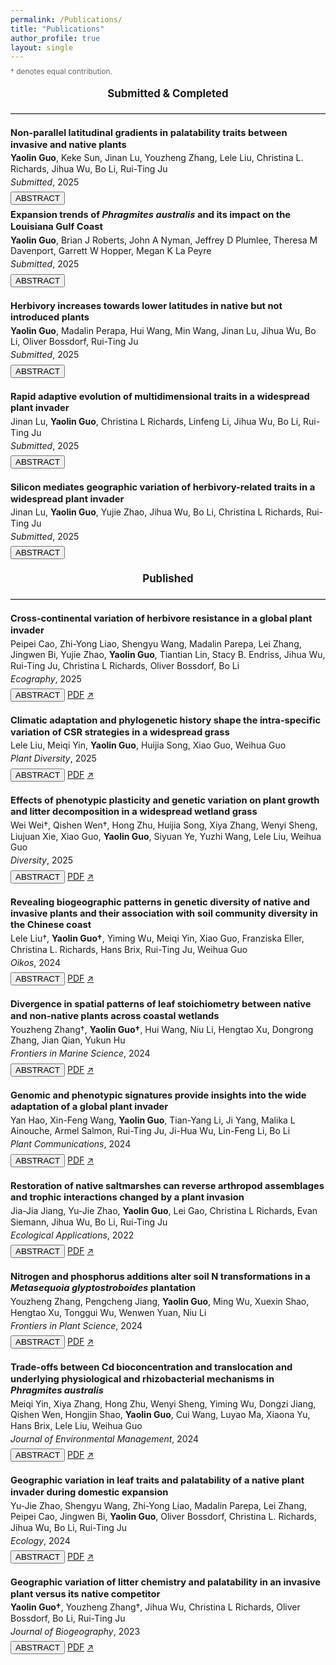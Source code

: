 ```yaml
---
permalink: /Publications/
title: "Publications"
author_profile: true
layout: single
---
```



<p style="font-size: 0.85em; color: #666; margin-top: -0.5em; margin-bottom: 1.5em;">
  † denotes equal contribution.
</p>


<div style="text-align: center; font-weight: bold; font-size: 1.2em; margin-top: 1em; margin-bottom: 0.8em;">
  Submitted &amp; Completed
</div>


<hr style="border: none; border-top: 1px solid #ccc; margin: 1.5em 0;" />

<div style="line-height: 1.25; margin-bottom: 1.5em;">
  <p style="font-weight: bold; font-size: 1.05em; margin: 0;">
    Non-parallel latitudinal gradients in palatability traits between invasive and native plants
  </p>
  <p style="margin: 0.25em 0 0 0;">
    <strong>Yaolin Guo</strong>, Keke Sun, Jinan Lu, Youzheng Zhang, Lele Liu, Christina L. Richards, Jihua Wu, Bo Li, Rui-Ting Ju
  <p style="margin: 0.25em 0 0 0;">
    <em>Submitted</em>, 2025
  </p>
  <div style="margin: 0.5em 0;">
    <button class="btn toggle-abstract">ABSTRACT</button>
  </div>
  <div class="abstract-box" style="display: none; font-size: 0.90em;">
    Latitudinal gradients in plant palatability traits can shape herbivore–plant interactions and ecosystem processes, yet invasive and native species may follow divergent trajectories due to differences in evolutionary history, genetic differentiation, and phenotypic plasticity. We integrated large-scale field surveys (125 populations) with a common garden experiment to compare 12 leaf palatability traits in the invasive <em>Spartina alterniflora</em> and the native <em>Phragmites australis</em> along China’s eastern coast (20–40° N). Field data revealed significant Species × Latitude interactions for 75 % of traits, indicating pervasive non-parallel clines. In the common garden, half of these traits retained non-parallel gradients, implicating genetic differentiation and genotype-specific plasticity. Partitioning environmental effects showed that <em>S. alterniflora</em>’s latitudinal clines were driven predominantly (92 %) by phenotypic plasticity, whereas <em>P. australis</em> relied mainly on fixed genetic baselines. Divergent responses to temperature, precipitation, and herbivory further explained the non-parallelism. These findings provide a mechanistic framework linking environmental heterogeneity, plasticity, and genetic variation to invasion success under global change.
  </div>



<div style="line-height: 1.25; margin-bottom: 1.5em;">
  <p style="font-weight: bold; font-size: 1.05em; margin: 0;">
    Expansion trends of <em>Phragmites australis</em> and its impact on the Louisiana Gulf Coast
  </p>
  <p style="margin: 0.25em 0 0 0;">
    <strong>Yaolin Guo</strong>, Brian J Roberts, John A Nyman, Jeffrey D Plumlee, Theresa M Davenport, Garrett W Hopper, Megan K La Peyre
  </p>
  <p style="margin: 0.25em 0 0 0;">
    <em>Submitted</em>, 2025
  </p>
  <div style="margin: 0.5em 0;">
    <button class="btn toggle-abstract">ABSTRACT</button>
  </div>
  <div class="abstract-box" style="display: none; font-size: 0.90em;">
  Invasive plant species pose substantial threats to ecosystem integrity by disrupting ecosystem processes, reducing biodiversity and complicating restoration and management efforts. Non-native lineages of <em>Phragmites australis</em> are invasive in wetlands across parts of North America, causing declines in the diversity of native wetland plants and disrupting biogeochemical cycles. Despite recognition of these effects, substantial knowledge gaps remain regarding the spatiotemporal dynamics, environmental drivers, and consequences for native communities of <em>Phragmites</em> expansion. Here, long-term data from the Louisiana Coastwide Reference Monitoring System (CRMS), collected from 2006 to 2023 and spanning 390 sites across nine coastal basins, were examined to characterize the spatiotemporal dynamics of <em>Phragmites</em> cover and expansion rates, along with associated changes in co-occurring native plant species and soil properties. Louisiana has supported non-invasive genotypes of <em>Phragmites</em> for over a century and the invasive European lineage since ~2000. However, the CRMS dataset does not distinguish among these genotypes. Thus, we analyze <em>Phragmites</em> expansion at the species-level, acknowledging that future studies distinguishing genotype-specific dynamics would be informative. <em>Phragmites</em> dynamics varied markedly among basins over the study period: <em>Phragmites</em> cover decreased in the Mississippi River Delta (initially >25%), whereas the Calcasieu-Sabine, Mermentau, Teche-Vermilion and Terrebonne basins, each starting with <5% cover, exhibited positive expansion rates. The remaining four basins maintained low and stable <em>Phragmites</em> cover (<5%) over the study period. In basins with positive expansion rates, <em>Phragmites</em> cover was associated with a decrease in native species cover. Overall, <em>Phragmites</em> expansion were positively associated with nutrient-rich and acidic soils and elevated salinity, highlighting key environmental factors that could inform targeted management to prevent or mitigate its expansion. The magnitude and pattern of <em>Phragmites</em> spread differed across Louisiana’s coastal basins, partially explained by differing hydrological regimes, including sediment and nutrient inputs, and water-level fluctuations. While <em>Phragmites</em> cover remains low in most basins (<10%), ongoing expansion could disrupt native communities and critical ecosystem functions, highlighting the potential value of developing basin-specific strategies to maintain and enhance wetland resilience and ecosystem services. Our basin-level framework provides a transferable template for targeted monitoring and adaptive management of <em>Phragmites</em> in other estuarine and deltaic systems.
  </div>
</div>


<div style="line-height: 1.25; margin-bottom: 1.5em;">
  <p style="font-weight: bold; font-size: 1.05em; margin: 0;">
    Herbivory increases towards lower latitudes in native but not introduced plants
  </p>
  <p style="margin: 0.25em 0 0 0;">
    <strong>Yaolin Guo</strong>, Madalin Perapa, Hui Wang, Min Wang, Jinan Lu, Jihua Wu, Bo Li, Oliver Bossdorf, Rui-Ting Ju
  </p>
  <p style="margin: 0.25em 0 0 0;">
    <em>Submitted</em>, 2025
  </p>
  <div style="margin: 0.5em 0;">
    <button class="btn toggle-abstract">ABSTRACT</button>
  </div>
  <div class="abstract-box" style="display: none; font-size: 0.90em;">
    A well-established idea in plant macroecology is that the intensity of herbivory increases towards lower latitudes. However, this pattern may only be true for native plants, whereas non-native plants might not show such latitudinal cline because of their disequilibrium, and delayed coevolution, with the native herbivores. To test this hypothesis, we extracted 10,860 herbivory observations globally, and derived 709 effect sizes describing latitudinal gradients of herbivory with native and non-native plant species. We indeed found a significant overall increase in herbivory intensity at lower latitudes for native plants, but not for non-native plants. We also found that these contrasting patterns were associated with differences in climatic factors and herbivore guilds but not phylogenetic differences. Our meta-analysis confirms a fundamental difference in the macroecology of herbivory between native and non-native plants, underscoring the critical role of biogeographic context in shaping latitudinal herbivory dynamics.
  </div>
</div>


<div style="line-height: 1.25; margin-bottom: 1.5em;">
  <p style="font-weight: bold; font-size: 1.05em; margin: 0;">
    Rapid adaptive evolution of multidimensional traits in a widespread plant invader
  </p>
  <p style="margin: 0.25em 0 0 0;">
    Jinan Lu, <strong>Yaolin Guo</strong>, Christina L Richards, Linfeng Li, Jihua Wu, Bo Li, Rui-Ting Ju
  </p>
  <p style="margin: 0.25em 0 0 0;">
    <em>Submitted</em>, 2025
  </p>
  <div style="margin: 0.5em 0;">
    <button class="btn toggle-abstract">ABSTRACT</button>
  </div>
  <div class="abstract-box" style="display: none; font-size: 0.90em;">
    Rapid evolution contributes to plant invasion success. Few studies have considered the coevolution of multidimensional traits of growth/reproduction and defense simultaneously across large geographic scales in invasive plants. We compared multiple traits related to growth, fecundity, and defense against generalist herbivores in 85 genetic families of the widespread invasive plant <em>Spartina alterniflora</em> collected from native (US, 27.70°N–34.73°N) and introduced (China, 20.90°N–39.04°N) ranges. Based on trait measures, we conducted complementary analyses including syndrome clustering, selection analysis, and testing for trait–climate relationships. Of 18 tested variables, ten revealed genetic-based differences between native and introduced ranges, and nine exhibited latitudinal clines within the introduced range. Introduced families exhibited superior syndromes with greater growth, fecundity, and defense, which were linked to provenance climates and could enhance plant competitiveness and spread. We conclude that within only 40 years since its introduction to China, <em>Spartina</em> has evolved an integrated ecological strategy to enhance invasiveness under climate selective pressure. Our study underscores the importance of considering multivariate traits to understand plant invasion success.
  </div>
</div>


<div style="line-height: 1.25; margin-bottom: 1.5em;">
  <p style="font-weight: bold; font-size: 1.05em; margin: 0;">
    Silicon mediates geographic variation of herbivory-related traits in a widespread plant invader
  </p>
  <p style="margin: 0.25em 0 0 0;">
    Jinan Lu, <strong>Yaolin Guo</strong>, Yujie Zhao, Jihua Wu, Bo Li, Christina L Richards, Rui-Ting Ju
  </p>
  <p style="margin: 0.25em 0 0 0;">
    <em>Submitted</em>, 2025
  </p>
  <div style="margin: 0.5em 0;">
    <button class="btn toggle-abstract">ABSTRACT</button>
  </div>
  <div class="abstract-box" style="display: none; font-size: 0.90em;">
    Silicon, the Earth’s second most abundant element, affects plant defenses across large geographic scales, which is an interesting yet mostly unexplored issue in non-native species. We investigated silicon-mediated variation in defensive/nutritional traits and palatability to generalist herbivores in 16 geographic populations of the invasive grass <em>Spartina alterniflora</em> collected from native and introduced ranges. We found that silicon supplementation generally increased silicon accumulation in <em>Spartina</em> leaves, enhanced their physical/chemical defenses, and reduced nutritional quality, ultimately impeding the growth of generalists. Introduced populations, independent of silicon treatments, had significantly higher silicon content in leaves than native populations. However, silicon supplementation increased more leaf silicon in low-latitude introduced populations than in high-latitude ones. Moreover, the mechanisms of silicon accumulation affecting generalists differed between provenances: enhancing chemical defenses in native populations, but improving structural or chemical defenses in introduced ones. These results suggest a rapid evolution of silicon-mediated defense strategies in introduced populations. Our findings highlight how non-native plants utilize silicon to enhance defenses and underscore the importance of metalloid defenses in invasion success.
  </div>
</div>


<div style="text-align: center; font-weight: bold; font-size: 1.2em; margin-top: 1em; margin-bottom: 0.8em;">
  Published
</div>


<hr style="border: none; border-top: 1px solid #ccc; margin: 1.5em 0;" />


<div style="line-height: 1.25; margin-bottom: 1.5em;">
  <p style="font-weight: bold; font-size: 1.05em; margin: 0;">
    Cross‐continental variation of herbivore resistance in a global plant invader
  </p>
  <p style="margin: 0.25em 0 0 0;">
    Peipei Cao, Zhi-Yong Liao, Shengyu Wang, Madalin Parepa, Lei Zhang, Jingwen Bi, Yujie Zhao, <strong>Yaolin Guo</strong>, Tiantian Lin, Stacy B. Endriss, Jihua Wu, Rui-Ting Ju, Christina L Richards, Oliver Bossdorf, Bo Li
  </p>
  <p style="margin: 0.25em 0 0 0;">
    <em>Ecography</em>, 2025
  </p>
  <div style="margin: 0.5em 0;">
    <button class="btn toggle-abstract">ABSTRACT</button>
    <a href="/assets/papers/Cao2025_Ecography.pdf" class="btn" target="_blank">PDF</a>
    <a href="https://doi.org/10.1111/ecog.07569" class="btn" target="_blank">↗</a>
  </div>
  <div class="abstract-box" style="display: none; font-size: 0.90em;">
    While successful plant invasions often occur in novel environments, invasive species usually occupy broad niches within their native and introduced ranges. A better understanding of the process of invasion therefore requires a wide sampling of ranges, and a good knowledge of introduction history. We tested for differentiation in herbivore resistance among 128 introduced (European, North American) and native (Chinese, Japanese) populations of the invasive Japanese knotweed <em>Reynoutria japonica</em> in two common gardens in the native range: one in Shanghai and the other in Yunnan. In both gardens, we found that herbivore resistance of plants from introduced populations differed from that of native populations in China but not from native populations in Japan, the putative source of introduction. Compared to native Chinese populations, plants from native Japanese populations and introduced European and North American populations had thicker leaves in both common gardens, and a lower C:N ratio but higher flavonoids content in the Shanghai garden. Variation in herbivore resistance was more strongly associated with climate of collecting sites for populations from the native range than for those from introduced ranges. Our results support the hypothesis that introduction of particularly resistant plants from Japan may have played a key role in driving biogeographic variation in herbivore resistance. Our study highlights the importance of understanding introduction history to interpret the biogeographic divergence of global plant invaders.
  </div>
</div>


<div style="line-height: 1.25; margin-bottom: 1.5em;">
  <p style="font-weight: bold; font-size: 1.05em; margin: 0;">
    Climatic adaptation and phylogenetic history shape the intra-specific variation of CSR strategies in a widespread grass
  </p>
  <p style="margin: 0.25em 0 0 0;">
    Lele Liu, Meiqi Yin, <strong>Yaolin Guo</strong>, Huijia Song, Xiao Guo, Weihua Guo
  </p>
  <p style="margin: 0.25em 0 0 0;">
    <em>Plant Diversity</em>, 2025
  </p>
  <div style="margin: 0.5em 0;">
    <button class="btn toggle-abstract">ABSTRACT</button>
    <a href="/assets/papers/Liu2025_PlantDiversity.pdf" class="btn" target="_blank">PDF</a>
    <a href="https://doi.org/10.1016/j.pld.2025.06.001" class="btn" target="_blank">↗</a>
  </div>
  <div class="abstract-box" style="display: none; font-size: 0.90em;">
    The competitor, stress tolerator, and ruderal strategy (CSR) framework has been widely applied to explain ecological processes across species. However, its utility in revealing intra-specific trade-offs and genetic adaptation to climate remains unclear. In this study, we examined whether the CSR strategy estimated by leaf traits can identify adaptations to climate in the common reed <em>Phragmites australis</em>. For this purpose, we integrated functional trait data from field surveys and a three-year common garden experiment to compare CSR scores between two typical populations of <em>P. australis</em> from western and eastern China. We further assessed the associations of CSR scores with latitude, bioclimatic factors, and phylogeographical sources using a global dataset including two invaded lineages in North America. We found that competitor scores were positively correlated with latitude, whereas stress tolerator scores were negatively correlated. Competitor scores were positively correlated with bioclimatic factors, even when controlling for phylogeny. All CSR scores displayed significant phylogenetic signals, with the invasive lineage in the higher latitudes (haplotype M) exhibiting higher stress tolerator scores than the native lineage. Differences in competitor and stress tolerator scores between western and eastern Chinese populations of <em>P. australis</em> were consistent across field and common garden experiments. Although intra-species variation in CSR strategy may be influenced by phylogenetic history, our finding that CSR strategy in <em>P. australis</em> populations is correlated with latitude suggests these plants have adapted to local climates along a latitudinal gradient.
  </div>
</div>


<div style="line-height: 1.25; margin-bottom: 1.5em;">
  <p style="font-weight: bold; font-size: 1.05em; margin: 0;">
    Effects of phenotypic plasticity and genetic variation on plant growth and litter decomposition in a widespread wetland grass
  </p>
  <p style="margin: 0.25em 0 0 0;">
    Wei Wei†, Qishen Wen†, Hong Zhu, Huijia Song, Xiya Zhang, Wenyi Sheng, Liujuan Xie, Xiao Guo, <strong>Yaolin Guo</strong>, Siyuan Ye, Yuzhi Wang, Lele Liu, Weihua Guo
  </p>
  <p style="margin: 0.25em 0 0 0;">
    <em>Diversity</em>, 2025
  </p>
  <div style="margin: 0.5em 0;">
    <button class="btn toggle-abstract">ABSTRACT</button>
    <a href="/assets/papers/Wei2025_Diversity.pdf" class="btn" target="_blank">PDF</a>
    <a href="https://doi.org/10.3390/d17040282" class="btn" target="_blank">↗</a>
  </div>
  <div class="abstract-box" style="display: none; font-size: 0.90em;">
    Wetlands are vital ecosystems that provide diverse ecological services, including water purification, flood regulation, and carbon sequestration. The diversity and adaptability of wetland plant species underpin these functions. <em>Phragmites australis</em>, a globally widespread wetland grass, exhibits strong intraspecific variation across environmental gradients. While both phenotypic plasticity and genetic variation are known to drive plant adaptation, their relative importance in mediating growth and litter decomposition remains debated. Here, we examined growth and litter traits in two haplotypes of <em>P. australis</em> using common garden experiments and field sampling in eastern China. Leaf litter was collected from two provinces and used in microcosm decomposition experiments. Growth environment (common garden) significantly influenced shoot size, stoichiometric traits (leaf N and P), and decomposition rates. Leaf litter from the higher-latitude Liaoning province had higher nitrogen content than that from the lower-latitude Shandong province. Litter N and P concentrations were the main drivers of decomposition across 180 days. However, we found no significant effect of genetic lineage on these traits. While genotype origin climate correlated with growth traits, it did not influence decomposition-related variables. These findings suggest that phenotypic plasticity, rather than genetic differentiation, is the primary mechanism enabling <em>P. australis</em> to adapt to variable environments in eastern China—highlighting the importance of local conditions over genotype in wetland management and resilience planning.
  </div>
</div>


<div style="line-height: 1.25; margin-bottom: 1.5em;">
  <p style="font-weight: bold; font-size: 1.05em; margin: 0;">
    Revealing biogeographic patterns in genetic diversity of native and invasive plants and their association with soil community diversity in the Chinese coast
  </p>
  <p style="margin: 0.25em 0 0 0;">
    Lele Liu†, <strong>Yaolin Guo†</strong>, Yiming Wu, Meiqi Yin, Xiao Guo, Franziska Eller, Christina L. Richards, Hans Brix, Rui-Ting Ju, Weihua Guo
  </p>
  <p style="margin: 0.25em 0 0 0;">
    <em>Oikos</em>, 2024
  </p>
  <div style="margin: 0.5em 0;">
    <button class="btn toggle-abstract">ABSTRACT</button>
    <a href="/assets/papers/Liu2024_Oikos.pdf" class="btn" target="_blank">PDF</a>
    <a href="https://doi.org/10.1111/oik.10116" class="btn" target="_blank">↗</a>
  </div>
  <div class="abstract-box" style="display: none; font-size: 0.90em;">
    Within-species genetic diversity is shaped by multiple evolutionary forces within the confines of geography, and has cascading effects on the biodiversity of other taxa and levels. Invasive species are often initially limited in genetic diversity but still respond rapidly to their new range, possibly through ‘pre-adapted’ genotypes or multiple sources of genetic diversity, but little is known about how their genetic structure differs from that of native species and how it alters the genetic-species diversity relationship. Here, we selected a widespread native species <em>Phragmites australis</em> and its co-occurring invasive competitor <em>Spartina alterniflora</em> as our model plant species. We investigated the genetic structure of <em>P. australis</em> using two chloroplast fragments and ten nuclear microsatellites in 13 populations along the Chinese coastal wetlands. We discovered a distinct geographical differentiation, showing that the northern and southern populations harbored unique genotypes. We also found a significant increase in genetic diversity (allelic richness and expected heterozygosity) from south to north. Combined with previous studies of <em>S. alterniflora</em>, the Mantel tests revealed a significant correlation of genetic distances between <em>P. australis</em> and <em>S. alterniflora</em> even when controlling for geographic distance, suggesting that the invasive species <em>S. alterniflora</em> might exhibit a phylogeographic pattern similar to that of the native species to some extent. Furthermore, our results suggest that the <em>S. alterniflora</em> invasion has altered the relationship between the genetic diversity of the dominant native plant and the associated species richness of soil nematodes. The reason for the alteration of genetic-species diversity relationship might be that the biological invasion weakens the environmental impact on both levels of biodiversity. Our findings contribute to understanding the latitudinal patterns of intraspecific genetic diversity in widespread species. This work on the genetic diversity analysis of native species also provides significant implications for the invasion stage and ecological consequences of biological invasions.
  </div>
</div>

<div style="line-height: 1.25; margin-bottom: 1.5em;">
  <p style="font-weight: bold; font-size: 1.05em; margin: 0;">
    Divergence in spatial patterns of leaf stoichiometry between native and non-native plants across coastal wetlands
  </p>
  <p style="margin: 0.25em 0 0 0;">
    Youzheng Zhang†, <strong>Yaolin Guo†</strong>, Hui Wang, Niu Li, Hengtao Xu, Dongrong Zhang, Jian Qian, Yukun Hu
  </p>
  <p style="margin: 0.25em 0 0 0;">
    <em>Frontiers in Marine Science</em>, 2024
  </p>
  <div style="margin: 0.5em 0;">
    <button class="btn toggle-abstract">ABSTRACT</button>
    <a href="/assets/papers/Zhang2024_Frontiers.pdf" class="btn" target="_blank">PDF</a>
    <a href="https://doi.org/10.3389/fmars.2024.1425587" class="btn" target="_blank">↗</a>
  </div>
  <div class="abstract-box" style="display: none; font-size: 0.90em;">
    The spatial pattern of leaf stoichiometry is critical in predicting plant palatability and ecosystem productivity and nutrient cycling rates and thus is a major focus of community ecological research. Coastal wetlands as vital blue carbon ecosystems, with high possibility to be vulnerable to plant invasion, studies focused on stoichiometry and its pattern are important to unveil the elements cycling process. However, previous studies have mainly focused on stoichiometry in terrestrial ecosystems, there are few studies conducted on coastal wetland ecosystems, especially the studies that compare leaf stoichiometry between native and non-native plants in coastal wetlands. In this study, we compared the latitudinal patterns of leaf nutrient contents and their stoichiometric ratios between native and non-native plant species across coastal wetland ecosystems and investigated whether leaf stoichiometric patterns were driven by climatic factors. We used a compiled global data set of 954 records to conduct a systematic meta-analysis. The results showed that there were significant differences in latitudinal patterns of leaf carbon (C) and nitrogen (N) contents and C:N ratio between native and non-native species, as well as significant differences in leaf C, N, and phosphorus (P) contents. For native species, we found significant latitudinal patterns in leaf C, N, and P contents and C:N and C:P ratios, whereas for non-native species, we found significant latitudinal patterns in leaf N content and C:P and N:P ratios. Mean annual temperature of the data collection site was a significant predictor of leaf stoichiometry of native plants but only of leaf N content and C:P ratio of non-native plants. Thus, we demonstrated spatial heterogeneity in leaf stoichiometries between native and non-native plants in coastal wetlands, indicating that such differences should be emphasized in future biogeochemical models and plant-herbivore interaction studies owing to the important role of wetland plants in global C, N, and P cycles. Our findings increase understanding of plant-related nutrient and elements cycling in coastal wetlands, as well as improve predictions of plant growth rates and vegetation productivity across large scales under plant invasion scenarios.
  </div>
</div>


<div style="line-height: 1.25; margin-bottom: 1.5em;">
  <p style="font-weight: bold; font-size: 1.05em; margin: 0;">
    Genomic and phenotypic signatures provide insights into the wide adaptation of a global plant invader
  </p>
  <p style="margin: 0.25em 0 0 0;">
    Yan Hao, Xin-Feng Wang, <strong>Yaolin Guo</strong>, Tian-Yang Li, Ji Yang, Malika L Ainouche, Armel Salmon, Rui-Ting Ju, Ji-Hua Wu, Lin-Feng Li, Bo Li
  </p>
  <p style="margin: 0.25em 0 0 0;">
    <em>Plant Communications</em>, 2024
  </p>
  <div style="margin: 0.5em 0;">
    <button class="btn toggle-abstract">ABSTRACT</button>
    <a href="/assets/papers/Hao2024_PlantComms.pdf" class="btn" target="_blank">PDF</a>
    <a href="https://doi.org/10.1016/j.xplc.2024.100820" class="btn" target="_blank">↗</a>
  </div>
  <div class="abstract-box" style="display: none; font-size: 0.90em;">
    Invasive alien species are primary drivers of biodiversity loss and species extinction. Smooth cordgrass (<em>Spartina alterniflora</em>) is one of the most aggressive invasive plants in coastal ecosystems around the world. However, the genomic bases and evolutionary mechanisms underlying its invasion success have remained largely unknown. Here, we assembled a chromosome-level reference genome and performed phenotypic and population genomic analyses between native US and introduced Chinese populations. Our phenotypic comparisons showed that introduced Chinese populations have evolved competitive traits, such as early flowering time and greater plant biomass, during secondary introductions along China’s coast. Population genomic and transcriptomic inferences revealed distinct evolutionary trajectories of low- and high-latitude Chinese populations. In particular, genetic mixture among different source populations, together with independent natural selection acting on distinct target genes, may have resulted in high genome dynamics of the introduced Chinese populations. Our study provides novel phenotypic and genomic evidence showing how <em>Spartina alterniflora</em> rapidly adapts to variable environmental conditions in its introduced ranges. Moreover, candidate genes related to flowering time, fast growth, and stress tolerance (i.e., salinity and submergence) provide valuable genetic resources for future improvement of cereal crops.
  </div>
</div>


<div style="line-height: 1.25; margin-bottom: 1.5em;">
  <p style="font-weight: bold; font-size: 1.05em; margin: 0;">
    Restoration of native saltmarshes can reverse arthropod assemblages and trophic interactions changed by a plant invasion
  </p>
  <p style="margin: 0.25em 0 0 0;">
    Jia-Jia Jiang, Yu-Jie Zhao, <strong>Yaolin Guo</strong>, Lei Gao, Christina L Richards, Evan Siemann, Jihua Wu, Bo Li, Rui-Ting Ju
  </p>
  <p style="margin: 0.25em 0 0 0;">
    <em>Ecological Applications</em>, 2022
  </p>
  <div style="margin: 0.5em 0;">
    <button class="btn toggle-abstract">ABSTRACT</button>
    <a href="/assets/papers/Jiang2022_EcolAppl.pdf" class="btn" target="_blank">PDF</a>
    <a href="https://doi.org/10.1002/eap.2740" class="btn" target="_blank">↗</a>
  </div>
  <div class="abstract-box" style="display: none; font-size: 0.90em;">
    Plant invasions profoundly impact both natural and managed ecosystems, and removal of the invasive plants addresses only part of the problem of restoring impacted areas. The rehabilitation of diverse communities and their ecosystem functions following removal of invasive plants is an important goal of ecological restoration. Arthropod assemblages and trophic interactions are important indicators of the success of restoration, but they have largely been overlooked in saltmarshes. We determined how arthropod assemblages and trophic interactions changed with the invasion of the exotic plant <em>Spartina alterniflora</em> and with the restoration of the native plant <em>Phragmites australis</em> following <em>Spartina</em> removal in a Chinese saltmarsh. We investigated multiple biotic and abiotic variables to gain insight into the factors underlying the changes in arthropod assemblages and trophic structure. We found that although <em>Spartina</em> invasion had changed arthropod diversity, community structure, feeding-guild composition, and the diets of arthropod natural enemies in the saltmarsh, these changes could be reversed by the restoration of native <em>Phragmites</em> vegetation. The variation in arthropod assemblages and trophic structure were critically associated with four biotic and abiotic variables (aboveground biomass, plant density, leaf N, and soil salinity). Our findings demonstrate the positive effects of controlling invasive plants on biodiversity and nutrient cycling and provide a foundation for assessing the efficacy of ecological restoration projects in saltmarshes.
  </div>
</div>


<div style="line-height: 1.25; margin-bottom: 1.5em;">
  <p style="font-weight: bold; font-size: 1.05em; margin: 0;">
    Nitrogen and phosphorus additions alter soil N transformations in a <em>Metasequoia glyptostroboides</em> plantation
  </p>
  <p style="margin: 0.25em 0 0 0;">
    Youzheng Zhang, Pengcheng Jiang, <strong>Yaolin Guo</strong>, Ming Wu, Xuexin Shao, Hengtao Xu, Tonggui Wu, Wenwen Yuan, Niu Li
  </p>
  <p style="margin: 0.25em 0 0 0;">
    <em>Frontiers in Plant Science</em>, 2024
  </p>
  <div style="margin: 0.5em 0;">
    <button class="btn toggle-abstract">ABSTRACT</button>
    <a href="/assets/papers/Zhang2024_FronPlantSci.pdf" class="btn" target="_blank">PDF</a>
    <a href="https://doi.org/10.3389/fpls.2024.1448356" class="btn" target="_blank">↗</a>
  </div>
  <div class="abstract-box" style="display: none; font-size: 0.90em;">
    Nitrogen (N) and phosphorus (P) enrichment due to anthropogenic activities can significantly affect soil N transformations in forest ecosystems. However, the effects of N and P additions on nitrification and denitrification processes in <em>Metasequoia glyptostroboides</em> plantations, an economically important forest type in China, remain poorly understood. This study investigated the responses of soil nitrification and denitrification rates, as well as the abundances of nitrifiers and denitrifiers, to different levels of N and P additions in a 6-year nutrient addition experiment in a <em>M. glyptostroboides</em> plantation. Stepwise multiple regression analysis was used to identify the main predictors of nitrification and denitrification rates. The results showed that moderate N addition stimulated nitrification rates and abundances of ammonia-oxidizing archaea (AOA) and bacteria (AOB), while excessive N and P additions inhibited denitrification rates and reduced the abundance of <em>nirS</em>-type denitrifiers. AOB abundance was the main predictor of nitrification rates under N additions, whereas microbial biomass carbon and <em>nirS</em> gene abundance were key factors controlling denitrification rates. Under P additions, tree growth parameters and AOB abundance were the primary predictors of nitrification and denitrification rates. Our study reveals complex interactions among nutrient inputs, plant growth, soil properties, and microbial communities in regulating soil N transformations in plantation forests, and offers valuable insights for nutrient management to enhance ecosystem function and health of <em>M. glyptostroboides</em> plantations under future nutrient deposition scenarios.
  </div>
</div>


<div style="line-height: 1.25; margin-bottom: 1.5em;">
  <p style="font-weight: bold; font-size: 1.05em; margin: 0;">
    Trade-offs between Cd bioconcentration and translocation and underlying physiological and rhizobacterial mechanisms in <em>Phragmites australis</em>
  </p>
  <p style="margin: 0.25em 0 0 0;">
    Meiqi Yin, Xiya Zhang, Hong Zhu, Wenyi Sheng, Yiming Wu, Dongzi Jiang, Qishen Wen, Hongjin Shao, <strong>Yaolin Guo</strong>, Cui Wang, Luyao Ma, Xiaona Yu, Hans Brix, Lele Liu, Weihua Guo
  </p>
  <p style="margin: 0.25em 0 0 0;">
    <em>Journal of Environmental Management</em>, 2024
  </p>
  <div style="margin: 0.5em 0;">
    <button class="btn toggle-abstract">ABSTRACT</button>
    <a href="/assets/papers/Yin2024_JEnvMan.pdf" class="btn" target="_blank">PDF</a>
    <a href="https://doi.org/10.1016/j.jenvman.2024.123291" class="btn" target="_blank">↗</a>
  </div>
  <div class="abstract-box" style="display: none; font-size: 0.90em;">
    Cadmium (Cd) pollution poses a significant threat to wetland ecosystems. <em>Phragmites australis</em>, a species with intraspecific ploidy diversity, is commonly used in constructed wetlands for pollution remediation. However, little is known about how the ploidy variation of <em>P. australis</em> influences the phytoremediation processes via physiological and rhizosphere regulations. Here, we used <em>P. australis</em> from two major lineages in China (i.e., tetraploid lineage O and octoploid lineage P) and applied three Cd treatments (control, low Cd concentration, and high Cd concentration). We found that the lineage O had a bioconcentration factor of Cd approximately 40% higher than that of the lineage P. The translocation factor of the lineage P was about 300% higher than that of the lineage O. These suggest that the lower ploidy lineage exhibited a greater capacity to absorb Cd from the environment into the underground part compared to the higher ploidy lineage, and the higher ploidy lineage demonstrated a superior ability in transferring Cd from the underground to the aboveground part. The advanced transpiration system in the higher ploidy lineage can contribute to its enhanced ability to translocate Cd, as the translocation factor of Cd was significantly correlated with the base shoot diameter and the transpiration rate, both notably higher in the lineage P. The rhizobacterial community associated with the lineage P displayed a more intense response to Cd, characterized by an increase in both the diversity of the community and the number of varied bacterial functions following the addition of Cd. Our study offers profound insights into the ecological consequences of intraspecific polyploidization and the application of intraspecific ploidy variation in environmental management and wetland restoration.
  </div>
</div>


<div style="line-height: 1.25; margin-bottom: 1.5em;">
  <p style="font-weight: bold; font-size: 1.05em; margin: 0;">
    Geographic variation in leaf traits and palatability of a native plant invader during domestic expansion
  </p>
  <p style="margin: 0.25em 0 0 0;">
    Yu-Jie Zhao, Shengyu Wang, Zhi-Yong Liao, Madalin Parepa, Lei Zhang, Peipei Cao, Jingwen Bi, <strong>Yaolin Guo</strong>, Oliver Bossdorf, Christina L. Richards, Jihua Wu, Bo Li, Rui-Ting Ju
  </p>
  <p style="margin: 0.25em 0 0 0;">
    <em>Ecology</em>, 2024
  </p>
  <div style="margin: 0.5em 0;">
    <button class="btn toggle-abstract">ABSTRACT</button>
    <a href="/assets/papers/Zhao2024_Ecology.pdf" class="btn" target="_blank">PDF</a>
    <a href="https://doi.org/10.1002/ecy.4425" class="btn" target="_blank">↗</a>
  </div>
  <div class="abstract-box" style="display: none; font-size: 0.90em;">
    Like alien plant invasion, range expansion of native plants may threaten biodiversity and economies, rendering them native invaders. Variation in abiotic and biotic conditions across a large geographic scale greatly affects variation in traits and interactions with herbivores of native plant invaders, which is an interesting yet mostly unexplored issue. We used a common garden experiment to compare defensive/nutritional traits and palatability to generalist herbivores of 20 native (23.64° N–30.18° N) and introduced range (31.58° N–36.87° N) populations of <em>Reynoutria japonica</em>, which is a native invader following range expansion in China. We analyzed the relationships among herbivore pressure, climate, plant chloroplast haplotypes, leaf traits, and herbivore performance. Of the 16 variables tested, we observed range differences in 11 variables and latitudinal clines in nine variables. In general, herbivores performed better on the introduced plants than on the native plants, and better on the high-latitude plants than on the low-latitude plants within the introduced populations. Three key traits (leaf thickness, specific leaf area, and carbon-to-nitrogen [C:N] ratio) determined palatability to herbivores and were significantly associated with temperature and/or precipitation of plant provenance as well as with plant haplotypes but not with herbivore pressure. Our results revealed a causal sequence from plant-range-based environmental forces and genetic context to plant quality and palatability to herbivores in <em>R. japonica</em>. These findings suggest a post-introduction evolution of <em>R. japonica</em>, which may partly explain the colonization success of this important native, but invasive plant.
  </div>
</div>


<div style="line-height: 1.25; margin-bottom: 1.5em;">
  <p style="font-weight: bold; font-size: 1.05em; margin: 0;">
    Geographic variation of litter chemistry and palatability in an invasive plant versus its native competitor
  </p>
  <p style="margin: 0.25em 0 0 0;">
    <strong>Yaolin Guo†</strong>, Youzheng Zhang†, Jihua Wu, Christina L Richards, Oliver Bossdorf, Bo Li, Rui-Ting Ju
  </p>
  <p style="margin: 0.25em 0 0 0;">
    <em>Journal of Biogeography</em>, 2023
  </p>
  <div style="margin: 0.5em 0;">
    <button class="btn toggle-abstract">ABSTRACT</button>
    <a href="/assets/papers/Guo2023_JBiogeo.pdf" class="btn" target="_blank">PDF</a>
    <a href="https://doi.org/10.1111/jbi.14604" class="btn" target="_blank">↗</a>
  </div>
  <div class="abstract-box" style="display: none; font-size: 0.90em;">
    Latitudinal variation in biotic interactions is recognized as a driver underlying variation in plant invasion success and therefore an important issue in conservation biogeography. However, previous studies have mainly focused on interactions between living plants and herbivores, whereas litter traits and detritivory have been hardly studied along latitude or compared between native and invasive plants. Our aim was to compare latitudinal variation in leaf litter chemistry and palatability to detritivores between invasive and native plants, and investigate which chemical traits determine detritivory and whether they are climate-driven. We combined field surveys with laboratory experiments to compare latitudinal variation in litter chemistry between the widespread invasive <em>Spartina alterniflora</em> and its native competitor <em>Phragmites australis</em> across their co-occurring range (~2200 km). For both species, we examined litter palatability to two common detritivores (<em>Porcellio laevis</em> and <em>Chiromantes dehaani</em>) along the same latitude. We also analysed relationships among climate, litter traits, and detritivory. In five of nine litter traits, we found latitudinal clines, with little difference between the two plant species in how they responded across the gradient. Litter palatability decreased with increasing latitude, but was generally higher in <em>Spartina</em> than <em>Phragmites</em>. Two key litter traits (C:P ratio and flavonoid content) were significantly associated with temperature of origin and with detritivory. There were geographic clines in litter traits and palatability, with strong links between climate, litter chemistry and detritivory, in both <em>Spartina</em> and <em>Phragmites</em>. <em>Spartina</em> litter, however, was more rapidly decomposed by detritivores, which could create positive feedbacks, and contributes to the successful <em>Spartina</em> invasion along China's coast. Future ecological restoration projects should therefore dispose <em>Spartina</em> plant tissue or litter off-site, to reduce the competitiveness of <em>Spartina</em> and support the conservation of native <em>Phragmites</em>.
  </div>
</div>


<script>
  document.addEventListener("DOMContentLoaded", function () {
    document.querySelectorAll(".toggle-abstract").forEach(function (button) {
      button.addEventListener("click", function () {
        var abstractBox = button.parentElement.nextElementSibling;
        if (abstractBox.style.display === "none" || abstractBox.style.display === "") {
          abstractBox.style.display = "block";
        } else {
          abstractBox.style.display = "none";
        }
      });
    });
  });
</script>
